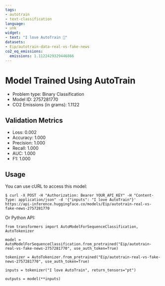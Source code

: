 ```yaml
---
tags:
- autotrain
- text-classification
language:
- unk
widget:
- text: "I love AutoTrain 🤗"
datasets:
- Eip/autotrain-data-real-vs-fake-news
co2_eq_emissions:
  emissions: 1.1122429329446866
---
```


# Model Trained Using AutoTrain

- Problem type: Binary Classification
- Model ID: 2757281770
- CO2 Emissions (in grams): 1.1122

## Validation Metrics

- Loss: 0.002
- Accuracy: 1.000
- Precision: 1.000
- Recall: 1.000
- AUC: 1.000
- F1: 1.000

## Usage

You can use cURL to access this model:

```
$ curl -X POST -H "Authorization: Bearer YOUR_API_KEY" -H "Content-Type: application/json" -d '{"inputs": "I love AutoTrain"}' https://api-inference.huggingface.co/models/Eip/autotrain-real-vs-fake-news-2757281770
```

Or Python API:

```
from transformers import AutoModelForSequenceClassification, AutoTokenizer

model = AutoModelForSequenceClassification.from_pretrained("Eip/autotrain-real-vs-fake-news-2757281770", use_auth_token=True)

tokenizer = AutoTokenizer.from_pretrained("Eip/autotrain-real-vs-fake-news-2757281770", use_auth_token=True)

inputs = tokenizer("I love AutoTrain", return_tensors="pt")

outputs = model(**inputs)
```